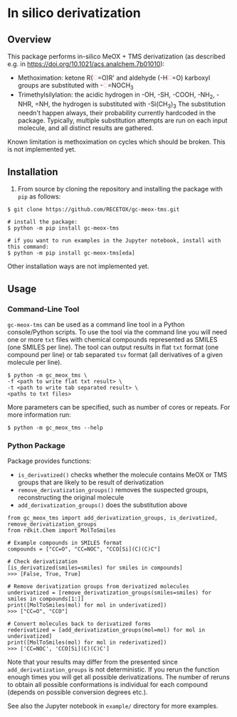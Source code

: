 # In silico derivatization

## Overview

This package performs in-silico MeOX + TMS derivatization (as described e.g. in https://doi.org/10.1021/acs.analchem.7b01010):

* Methoximation: ketone R(<font color='pink'>C</font>=O)R' and aldehyde (-H<font color='pink'>C</font>=O) karboxyl groups 
are substituted with -<font color='pink'>C</font>=NOCH<sub>3</sub>
* Trimethylsilylation: the acidic hydrogen in -OH, -SH, -COOH, -NH<sub>2</sub>, -NHR, =NH, the hydrogen is substituted with -Si(CH<sub>3</sub>)<sub>3</sub>
The substitution needn't happen always, their probability currently hardcoded in the package.
Typically, multiple substitution attempts are run on each input molecule, and all distinct results are gathered.

Known limitation is methoximation on cycles which should be broken. This is not implemented yet.


## Installation

1. From source by cloning the repository and installing the package with `pip` as follows:
```shell
$ git clone https://github.com/RECETOX/gc-meox-tms.git

# install the package:
$ python -m pip install gc-meox-tms

# if you want to run examples in the Jupyter notebook, install with this command:
$ python -m pip install gc-meox-tms[eda]
```

Other installation ways are not implemented yet.

## Usage

### Command-Line Tool

`gc-meox-tms` can be used as a command line tool in a Python console/Python scripts. To use the tool via the command line
you will need one or more `txt` files with chemical compounds represented as SMILES (one SMILES per line). The tool can
output results in flat `txt` format (one compound per line) or tab separated `tsv` format (all derivatives of a given molecule per line).
```shell
$ python -m gc_meox_tms \
-f <path to write flat txt result> \
-t <path to write tab separated result> \
<paths to txt files>
```
More parameters can be specified, such as number of cores or repeats. For more information run:
```shell
$ python -m gc_meox_tms --help
```

### Python Package

Package provides functions:
* `is_derivatized()` checks whether the molecule contains MeOX or TMS groups that are likely to be result of derivatization
* `remove_derivatization_groups()` removes the suspected groups, reconstructing the original molecule
* `add_derivatization_groups()` does the substitution above

```python3
from gc_meox_tms import add_derivatization_groups, is_derivatized, remove_derivatization_groups
from rdkit.Chem import MolToSmiles

# Example compounds in SMILES format
compounds = ["CC=O", "CC=NOC", "CCO[Si](C)(C)C"]

# Check derivatization
[is_derivatized(smiles=smiles) for smiles in compounds]
>>> [False, True, True]

# Remove derivatization groups from derivatized molecules
underivatized = [remove_derivatization_groups(smiles=smiles) for smiles in compounds[1:]]
print([MolToSmiles(mol) for mol in underivatized])
>>> ["CC=O", "CCO"]

# Convert molecules back to derivatized forms
rederivatized = [add_derivatization_groups(mol=mol) for mol in underivatized]
print([MolToSmiles(mol) for mol in rederivatized])
>>> ['CC=NOC', 'CCO[Si](C)(C)C']
```
Note that your results may differ from the presented since `add_derivatization_groups` is not deterministic. If you rerun
the function enough times you will get all possible derivatizations. The number of reruns to obtain all possible conformations
is individual for each compound (depends on possible conversion degrees etc.).

See also the Jupyter notebook in `example/` directory for more examples.
